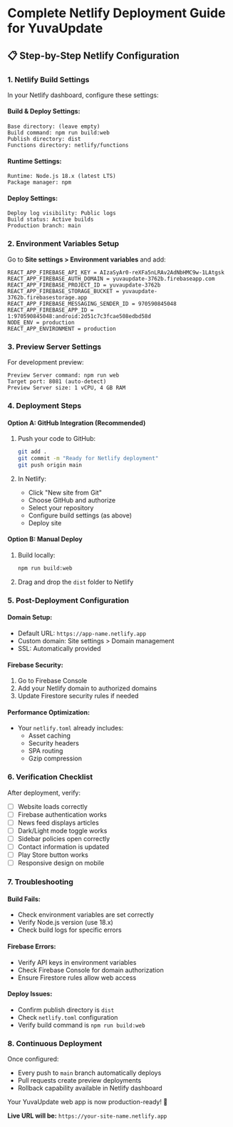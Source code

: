 # Complete Netlify Deployment Guide for YuvaUpdate

## 📋 **Step-by-Step Netlify Configuration**

### **1. Netlify Build Settings**

In your Netlify dashboard, configure these settings:

#### **Build & Deploy Settings:**
```
Base directory: (leave empty)
Build command: npm run build:web
Publish directory: dist
Functions directory: netlify/functions
```

#### **Runtime Settings:**
```
Runtime: Node.js 18.x (latest LTS)
Package manager: npm
```

#### **Deploy Settings:**
```
Deploy log visibility: Public logs
Build status: Active builds
Production branch: main
```

### **2. Environment Variables Setup**

Go to **Site settings > Environment variables** and add:

```
REACT_APP_FIREBASE_API_KEY = AIzaSyAr0-reXFa5nLRAv2AdNbHMC9w-1LAtgsk
REACT_APP_FIREBASE_AUTH_DOMAIN = yuvaupdate-3762b.firebaseapp.com
REACT_APP_FIREBASE_PROJECT_ID = yuvaupdate-3762b
REACT_APP_FIREBASE_STORAGE_BUCKET = yuvaupdate-3762b.firebasestorage.app
REACT_APP_FIREBASE_MESSAGING_SENDER_ID = 970590845048
REACT_APP_FIREBASE_APP_ID = 1:970590845048:android:2d51c7c3fcae508edbd58d
NODE_ENV = production
REACT_APP_ENVIRONMENT = production
```

### **3. Preview Server Settings**

For development preview:
```
Preview Server command: npm run web
Target port: 8081 (auto-detect)
Preview Server size: 1 vCPU, 4 GB RAM
```

### **4. Deployment Steps**

#### **Option A: GitHub Integration (Recommended)**
1. Push your code to GitHub:
   ```bash
   git add .
   git commit -m "Ready for Netlify deployment"
   git push origin main
   ```

2. In Netlify:
   - Click "New site from Git"
   - Choose GitHub and authorize
   - Select your repository
   - Configure build settings (as above)
   - Deploy site

#### **Option B: Manual Deploy**
1. Build locally:
   ```bash
   npm run build:web
   ```

2. Drag and drop the `dist` folder to Netlify

### **5. Post-Deployment Configuration**

#### **Domain Setup:**
- Default URL: `https://app-name.netlify.app`
- Custom domain: Site settings > Domain management
- SSL: Automatically provided

#### **Firebase Security:**
1. Go to Firebase Console
2. Add your Netlify domain to authorized domains
3. Update Firestore security rules if needed

#### **Performance Optimization:**
- Your `netlify.toml` already includes:
  - Asset caching
  - Security headers
  - SPA routing
  - Gzip compression

### **6. Verification Checklist**

After deployment, verify:
- [ ] Website loads correctly
- [ ] Firebase authentication works
- [ ] News feed displays articles
- [ ] Dark/Light mode toggle works
- [ ] Sidebar policies open correctly
- [ ] Contact information is updated
- [ ] Play Store button works
- [ ] Responsive design on mobile

### **7. Troubleshooting**

#### **Build Fails:**
- Check environment variables are set correctly
- Verify Node.js version (use 18.x)
- Check build logs for specific errors

#### **Firebase Errors:**
- Verify API keys in environment variables
- Check Firebase Console for domain authorization
- Ensure Firestore rules allow web access

#### **Deploy Issues:**
- Confirm publish directory is `dist`
- Check `netlify.toml` configuration
- Verify build command is `npm run build:web`

### **8. Continuous Deployment**

Once configured:
- Every push to `main` branch automatically deploys
- Pull requests create preview deployments
- Rollback capability available in Netlify dashboard

Your YuvaUpdate web app is now production-ready! 🚀

**Live URL will be:** `https://your-site-name.netlify.app`
